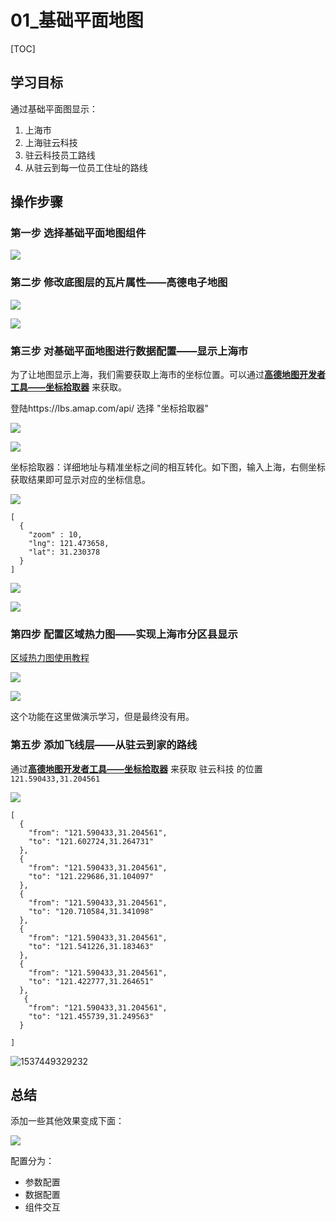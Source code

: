 # 01_基础平面地图

[TOC]

## 学习目标

通过基础平面图显示：
1. 上海市
2. 上海驻云科技
3. 驻云科技员工路线
4. 从驻云到每一位员工住址的路线

## 操作步骤

### 第一步 选择基础平面地图组件

![](pic/001.png)

### 第二步 修改底图层的瓦片属性——高德电子地图

![](pic/002.png)

![](pic/003.png)

### 第三步 对基础平面地图进行数据配置——显示上海市

为了让地图显示上海，我们需要获取上海市的坐标位置。可以通过[**高德地图开发者工具——坐标拾取器**](https://lbs.amap.com/api/) 来获取。

登陆https://lbs.amap.com/api/ 选择 "坐标拾取器"

![](pic/006.png)

![](pic/007.png)

坐标拾取器：详细地址与精准坐标之间的相互转化。如下图，输入上海，右侧坐标获取结果即可显示对应的坐标信息。

![](pic/008.png)



```shell
[
  {
    "zoom" : 10,
    "lng": 121.473658,
    "lat": 31.230378
  }
]
```

![](pic/004.png)

![](pic/005.png)

### 第四步 配置区域热力图——实现上海市分区县显示

[区域热力图使用教程](https://help.aliyun.com/document_detail/84544.html?spm=a2c4g.11186623.6.647.237b20b6wMmWlT)

![](pic/009.png)



![](pic/010.png)

这个功能在这里做演示学习，但是最终没有用。

### 第五步 添加飞线层——从驻云到家的路线

通过[**高德地图开发者工具——坐标拾取器**](https://lbs.amap.com/api/) 来获取 驻云科技 的位置`121.590433,31.204561`

![](pic/014.png)



```shell
[
  {
    "from": "121.590433,31.204561",
    "to": "121.602724,31.264731"
  },
  {
    "from": "121.590433,31.204561",
    "to": "121.229686,31.104097"
  },
  {
    "from": "121.590433,31.204561",
    "to": "120.710584,31.341098"
  },
  {
    "from": "121.590433,31.204561",
    "to": "121.541226,31.183463"
  },
  {
    "from": "121.590433,31.204561",
    "to": "121.422777,31.264651"
  },
   {
    "from": "121.590433,31.204561",
    "to": "121.455739,31.249563"
  }
  
]
```

![1537449329232](pic/016.png)

## 总结

添加一些其他效果变成下面：

![](pic/015.png)

配置分为：
* 参数配置
* 数据配置
* 组件交互